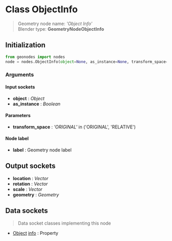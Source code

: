 
# Class ObjectInfo

> Geometry node name: _'Object Info'_<br>Blender type:  **GeometryNodeObjectInfo**

## Initialization


```python
from geonodes import nodes
node = nodes.ObjectInfo(object=None, as_instance=None, transform_space='ORIGINAL', label=None)
```


### Arguments


#### Input sockets



- **object** : _Object_
- **as_instance** : _Boolean_



#### Parameters



- **transform_space** : _'ORIGINAL'_ in ('ORIGINAL', 'RELATIVE')



#### Node label



- **label** : Geometry node label



## Output sockets



- **location** : _Vector_
- **rotation** : _Vector_
- **scale** : _Vector_
- **geometry** : _Geometry_



## Data sockets

> Data socket classes implementing this node


- [Object](../sockets/Object.md) [info](../sockets/Object.md#info) : Property


